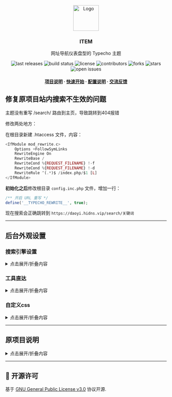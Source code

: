 <!-- This README Template See: https://github.com/othneildrew/Best-README-Template -->
<div align="center">
  <p>
    <a href="https://github.com/fordes123/ITEM">
      <img src="https://github.com/user-attachments/assets/56136bb1-fc1d-4dee-a3db-6fb8f5c64aa6" alt="Logo" width="80" height="80"></a>
    <h3 align="center">ITEM</h3></p>
  <p>网址导航仪表盘型的 Typecho 主题</p>
  <p>
    <img src="https://img.shields.io/github/v/release/fordes123/ITEM?style=flat-square" alt="last releases" />
    <img src="https://img.shields.io/github/actions/workflow/status/fordes123/ITEM/build.yaml?style=flat-square" alt="build status" />
    <img src="https://img.shields.io/github/license/fordes123/ITEM?style=flat-square" alt="license" />
    <img src="https://img.shields.io/github/contributors/fordes123/ITEM.svg?style=flat-square" alt="contributors" />
    <img src="https://img.shields.io/github/forks/fordes123/ITEM?style=flat-square" alt="forks" />
    <img src="https://img.shields.io/github/stars/fordes123/ITEM?style=flat-square" alt="stars" />
    <img src="https://img.shields.io/github/issues/fordes123/ITEM?style=flat-square" alt="open issues" /></p>
  <h4>
    <a href="#a">项目说明</a>
    <span>·</span>
    <a href="#b">快速开始</a>
    <span>·</span>
    <a href="#c">配置说明</a>
    <span>·</span>
    <a href="#d">交流反馈</a></h4>
</div>

## 修复原项目站内搜索不生效的问题

主题没有重写 /search/ 路由到主页，导致跳转到404报错

修改两处地方：

在根目录新建 .htaccess 文件，内容：

```php
<IfModule mod_rewrite.c>
    Options +FollowSymLinks
    RewriteEngine On
    RewriteBase /
    RewriteCond %{REQUEST_FILENAME} !-f
    RewriteCond %{REQUEST_FILENAME} !-d
    RewriteRule ^(.*)$ /index.php/$1 [L]
</IfModule>
```

**初始化之后**修改根目录 `config.inc.php` 文件，增加一行：

```php
/** 开启 URL 重写 */
define('__TYPECHO_REWRITE__', true);
```

现在搜索会正确跳转到 `https://daoyi.hidns.vip/search/关键词`

----

## 后台外观设置

### 搜索引擎设置

<details>
<summary>点击展开/折叠内容</summary>

```json
[
    {
        "name": "Bing",
        "url": "https://www.bing.com/search?q=",
        "icon": "fab fa-microsoft"
    },
    {
        "name": "谷歌",
        "url": "https://www.google.com/search?q=",
        "icon": "fab fa-google"
    },
    {
        "name": "百度",
        "url": "https://www.baidu.com/s?wd=",
        "icon": "fas fa-bold"
    },
    {
        "name": "Github",
        "url": "https://github.com/search?q=",
        "icon": "fab fa-github"
    },
    {
        "name": "站内搜索",
        "url": "/search/",
        "icon": "fas fa-search-location"
    }
]
```
</details>

### 工具直达

<details>
<summary>点击展开/折叠内容</summary>

```json
[
    {
        "name": "今日热榜",
        "url": "https://newsnow.busiyi.world",
        "icon": "fas fa-fire",
        "background": "linear-gradient(45deg, #e04a4a, #e6a82d)"
    },
    {
        "name": "Github",
        "url": "https://github.com",
        "icon": "fab fa-github",
        "background": "linear-gradient(45deg, #2c2f33, #4b5aa0)"
    },
    {
        "name": "Cloudflare",
        "url": "https://dash.cloudflare.com",
        "icon": "fas fa-cloud",
        "background": "linear-gradient(45deg, #e6892c, #e6b25a)"
    },
    {
        "name": "ITDog",
        "url": "https://www.itdog.cn/ping",
        "icon": "fas fa-dog",
        "background": "linear-gradient(45deg, #9440a0, #4a78c0)"
    },
    {
        "name": "谷歌测速",
        "url": "https://fiber.google.com/speedtest",
        "icon": "fas fa-tachometer-alt",
        "background": "linear-gradient(45deg, #457de0, #4ca95a)"
    },
    {
        "name": "ProxyIP检测",
        "url": "https://kaic.hidns.co/",
        "icon": "fas fa-shield-alt",
        "background": "linear-gradient(45deg, #29b0e0, #2a80e0)"
    },
    {
        "name": "IP纯净度",
        "url": "https://ping0.cc/",
        "icon": "fas fa-filter",
        "background": "linear-gradient(45deg, #409a40, #ddca44)"
    },
    {
        "name": "IP查询",
        "url": "https://ip125.com/myip/",
        "icon": "fas fa-map-marker-alt",
        "background": "linear-gradient(45deg, #596db0, #2b3870)"
    },
    {
        "name": "DNS大全",
        "url": "https://dns.icoa.cn/#china",
        "icon": "fas fa-server",
        "background": "linear-gradient(45deg, #3aa494, #63cfcf)"
    },
    {
        "name": "短链接生成",
        "url": "https://slink.yuzong.nyc.mn/duanlian",
        "icon": "fas fa-link",
        "background": "linear-gradient(45deg, #e64ce6, #4cbfdf)"
    },
    {
        "name": "订阅转换",
        "url": "https://subweb.dayutian.com/",
        "icon": "fas fa-exchange-alt",
        "background": "linear-gradient(45deg, #e64a7a, #e67b3f)"
    },
    {
        "name": "优选订阅器",
        "url": "https://dy.yomoh.ggff.net/",
        "icon": "fas fa-rss",
        "background": "linear-gradient(45deg, #e67d4f, #e6a05f)"
    },
    {
        "name": "WebSSH",
        "url": "https://ssh.yuzong.nyc.mn/",
        "icon": "fas fa-terminal",
        "background": "linear-gradient(45deg, #222222, #555555)"
    },
    {
        "name": "Cron-job",
        "url": "https://console.cron-job.org/",
        "icon": "fas fa-clock",
        "background": "linear-gradient(45deg, #7948a5, #6574a5)"
    },
    {
        "name": "兰空图床",
        "url": "https://img.811520.xyz/",
        "icon": "fas fa-images",
        "background": "linear-gradient(45deg, #4dbde0, #5a7be0)"
    },
    {
        "name": "封面图制作",
        "url": "https://cover.ruom.top/",
        "icon": "fas fa-image",
        "background": "linear-gradient(45deg, #e6809e, #e69acc)"
    },
    {
        "name": "接口调试",
        "url": "https://hoppscotch.io/",
        "icon": "fas fa-plug",
        "background": "linear-gradient(45deg, #7b87e0, #8752b8)"
    },
    {
        "name": "即时工具箱",
        "url": "https://www.67tool.com/",
        "icon": "fas fa-tools",
        "background": "linear-gradient(45deg, #4db0e0, #b04de0)"
    }
]
```
</details>

### 自定义css

<details>
<summary>点击展开/折叠内容</summary>

```css
/* 白色半透明毛玻璃效果 */
.card-header,
.card-body,
.site-wrapper,
.list-item.block {
    backdrop-filter: blur(10px) !important;
    -webkit-backdrop-filter: blur(10px) !important;
    border: 1px solid rgba(255, 255, 255, 0.3) !important;
    border-radius: 8px !important;
    box-shadow: 0 4px 20px rgba(0, 0, 0, 0.1) !important;
}

.card-header {
    background: #565656 !important;
    margin-bottom: 0px !important;    
    padding: 9px 18px 9px 18px !important;
    border-radius: 8px 8px 0 0 !important;
}

.card-body {
    border-radius: 0 0 8px 8px !important;
}

.card-body,
.site-wrapper,
.list-item.block {
    background: rgba(255, 255, 255, 0.7) !important;
}

.card-header * {
    color: #FFFFFF !important;
}

.form-control {
  background: #E8E8E8 !important;
}

/* 暗色模式覆盖 */
[data-bs-theme="dark"] .card-header,
[data-bs-theme="dark"] .card-body,
[data-bs-theme="dark"] .site-wrapper,
[data-bs-theme="dark"] .list-item.block {
    border: 1px solid rgba(255, 255, 255, 0.1) !important;
    box-shadow: 0 4px 20px rgba(0, 0, 0, 0.3) !important;
}

[data-bs-theme="dark"] .card-header {
    background: #2D2D2D !important;
}

[data-bs-theme="dark"] .card-body,
[data-bs-theme="dark"] .site-wrapper,
[data-bs-theme="dark"] .list-item.block {
    background: rgba(30, 30, 30, 0.4) !important;
}

[data-bs-theme="dark"] .form-control {
  background: #2D2D2D !important;
}

/* 文字颜色适配 */
.card-body * {
    color: inherit !important;
}
.list-item .btn-icon i {
    color: white !important;
}
```
</details>

----

## 原项目说明

<details>
<summary>点击展开/折叠内容</summary>

<h2 id='a'>🎉 项目说明</h2>

![screenshot][screenshot]

> ✨ Hugo 版现已推出：[hugo-theme-item][hugo-theme-item]

在编程语言中，"item" 这个单词常用来代表一个元素、一个选项  
所以我们以此来命名这个网址导航主题，希望它能够承载更多的 "item"，链接每一个选项~

---

<h2 id='b'>🛠️ 快速开始</h2>

### 本地部署

1. 下载 [正式版][last-releases] 或者从工作流中获取即时构建的 [开发版][build]
2. 将解压后的主题文件重名为 <code>ITEM</code> 并移动至 Typecho 根目录<code>usr/themes</code> 文件夹中
3. 在 Typecho 管理面板中选择更换外观并启用主题

> [!WARNING]
> 必须使用 MySQL，不支持 SQLite 以及 PostgreSQL  
> 推荐 `Typecho 1.2+`、 `PHP 7.4+`、 `MySQL 8+` 低于这些版本不保证兼容性

### Vercel 部署

<a href="https://vercel.com/new/clone?project-name=ITEM&repository-name=ITEM&repository-url=https://github.com/fordes123/ITEM/tree/vercel&from=templates&integration-ids=oac_coKBVWCXNjJnCEth1zzKoF1j"><img src="https://vercel.com/button"></a>

点击上方 `Deploy` 按钮 或者 Fork 本仓库 [vercel][item-vercel] 分支并手动导入 Vercel。

> [!TIP]
> 通过 Vercel 托管需要添加一个 MySQL 集成，如 [TiDB][tidb]、[PlanetScale][planetscale]，参考: [Vercel 托管 Typecho][typecho-vercel-post]

### 本地开发

1. 安装 Docker 以及 Docker Compose 后，在项目根目录下执行以下命令：
   ```shell
   cd .docker
   docker compose up -d
   ```
2. 在项目根目录执行以下命令：
   ```shell
   yarn
   yarn watch
   ```

完成以上步骤后，浏览器打开 `http://localhost:80` 即可查看前台页面（账号: `dev`，密码: `12345678`）  
此时对源码的任何修改都将实时生效

---

<h2 id='c'>📄️ 配置说明</h2>

### 文章

在本主题中，我们将文章分为以下 3 类

- **网址导航**（默认）：点击图标前往文章详情页，点击其他位置直接跳转至对应 url
- **站内文章**：顾名思义，与网址导航对应，点击会直接前往文章详情页
- **微信小程序**：作为网址导航的分支，点击会直接前往文章详情页

### 分类

分类略缩名表示对应图标名称，可用图标可在 [FontAwesome 5][fontawesome-free] 图标库中浏览；  
(例: FontAwesome 图标类名为 `<i class="fas fa-vihara"></i>` 那么对应略缩名应为 `vihara`)

### 搜索引擎

配置格式为 JSON，其中 icon 为 [FontAwesome 5][fontawesome-free] 图标， 需要使用 **完整类名**。
示例如下：

（站内搜索 url 请指向站点 `/search/` 路径）

```json
[
    {
        "name": "站内",
        "url": "/search/",
        "icon": "fas fa-search-location"
    },
    {
        "name": "谷歌",
        "url": "https://www.google.com/search?q=",
        "icon": "fab fa-google"
    },
    {
        "name": "Github",
        "url": "https://github.com/search?q=",
        "icon": "fab fa-github"
    }
]
```

### 工具直达

配置格式为 JSON，结构类似 搜索引擎配置，增加了 `background` 控制背景色，填写 css 格式的颜色值即可。
示例如下：

```json
[
  {
    "name": "热榜速览",
    "url": "https://www.hsmy.fun",
    "icon": "fas fa-fire",
    "background": "linear-gradient(45deg, #97b3ff, #2f66ff)"
  },
  {
    "name": "地图",
    "url": "https://ditu.amap.com/",
    "icon": "fas fa-fire",
    "background": "red"
  },
  {
    "name": "微信文件助手",
    "url": "https://filehelper.weixin.qq.com",
    "icon": "fab fa-weixin",
    "background": "#1ba784"
  }
]
```

### 时间线

请在后台 `管理` > `独立页面` > `新增`，将其模板设置为 `目录/时间线`，文章类型设置为 站内文章

---

<h2 id='d'>💬 交流反馈</h2>

请在 [issues][issues] 和 [discussions][discussions] 发表和交换意见，同时也欢迎贡献代码帮助我们完善项目

</details>

---

<h2 id='4'>📃 开源许可</h2>

基于 [GNU General Public License v3.0][license-url] 协议开源.

<!-- MARKDOWN LINKS & IMAGES -->
[screenshot]: https://github.com/user-attachments/assets/aa9dd5d5-1a19-478f-b147-d346d19d1df4
[hugo-theme-item]: https://github.com/fordes123/hugo-theme-item/
[last-releases]: https://github.com/fordes123/ITEM/releases/latest/download/ITEM.zip
[build]: https://github.com/fordes123/ITEM/actions/workflows/build.yaml
[item-vercel]: https://github.com/fordes123/ITEM/tree/vercel
[tidb]: https://tidbcloud.com/
[planetscale]: https://planetscale.com/
[typecho-vercel-post]: https://www.fordes.dev/posts/tutorials/typecho-vercel/
[fontawesome-free]: https://fontawesome.com/v5/search?o=r&m=free
[issues]: https://github.com/fordes123/ITEM/issues
[discussions]: https://github.com/fordes123/ITEM/discussions
[issues-url]: https://github.com/fordes123/ITEM/issues
[license-url]: https://github.com/fordes123/ITEM/blob/master/LICENSE.txt
